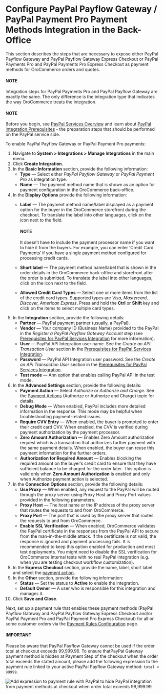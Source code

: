 <a id="sys-integrations-manage-integrations-paypal-payflow-gateway"></a>

<a id="sys-integrations-manage-integrations-paypal-payments-pro"></a>

# Configure PayPal Payflow Gateway / PayPal Payment Pro Payment Methods Integration in the Back-Office

<!-- begin -->

This section describes the steps that are necessary to expose either PayPal Payflow Gateway and PayPal Payflow Gateway Express Checkout or PayPal Payments Pro and PayPal Payments Pro Express Checkout as payment methods for OroCommerce orders and quotes.

#### NOTE
Integration steps for PayPal Payments Pro and PayPal Payflow Gateway are exactly the same. The only difference is the integration type that indicates the way OroCommerce treats the integration.

#### NOTE
Before you begin, see [PayPal Services Overview](../index.md#user-guide-payment-payment-providers-overview-paypal) and learn about [PayPal Integration Prerequisites](../paypal-prerequisites.md#user-guide-payment-prerequisites-paypal) - the preparation steps that should be performed on the PayPal service side.

To enable PayPal Payflow Gateway or PayPal Payment Pro payments:

1. Navigate to **System > Integrations > Manage Integrations** in the main menu.
2. Click **Create Integration**.
3. In the **Basic Information** section, provide the following information:
   * **Type** — Select either *PayPal Payflow Gateway* or *PayPal Payment Pro* as integration type.
   * **Name** — The payment method name that is shown as an option for payment configuration in the OroCommerce back-office.
4. In the **Display Options** provide the following information:
   * **Label** — The payment method name/label displayed as a payment option for the buyer in the OroCommerce storefront during the checkout. To translate the label into other languages, click on the <i class="fas fa-language" aria-hidden="true"></i> icon next to the field.

     #### NOTE
     It doesn’t have to include the payment processor name if you want to hide it from the buyers. For example, you can enter ‘Credit Card Payments’ if you have a single payment method configured for processing credit cards.
   * **Short label** — The payment method name/label that is shown in the order details in the OroCommerce back-office and storefront after the order is submitted. To translate the label into other languages, click on the <i class="fas fa-language" aria-hidden="true"></i> icon next to the field.
   * **Allowed Credit Card Types** — Select one or more items from the list of the credit card types. Supported types are *Visa, Mastercard, Discover, American Express*. Press and hold the **Ctrl** or **Shift** key and click on the items to select multiple card types.
5. In the **Integration** section, provide the following details:
   * **Partner** — PayPal payment partner (usually, a PayPal).
   * **Vendor** — Your company ID (Business Name) provided to the PayPal in the *Register a PayPal Payflow Gateway Account* step (see [Prerequisites for PayPal Services Integration](../paypal-prerequisites.md#user-guide-payment-prerequisites-paypal) for more information).
   * **User** –– PayPal API Integration user name. See the *Create an API Transaction User*  section in the [Prerequisites for PayPal Services Integration](../paypal-prerequisites.md#user-guide-payment-prerequisites-paypal).
   * **Password** –– PayPal API Integration user password. See the *Create an API Transaction User*  section in the [Prerequisites for PayPal Services Integration](../paypal-prerequisites.md#user-guide-payment-prerequisites-paypal).
   * **Test mode** –– Ann option that enables calling PayPal API in the test mode.
6. In the **Advanced Settings** section, provide the following details:
   * **Payment Action** — Select *Authorize* or *Authorize and Charge*. See the [Payment Actions](../paypal-payment-actions.md#user-guide-payment-configuration-payment-method-integration-payment-actions) (Authorize or Authorize and Charge) topic for details.
   * **Debug Mode** — When enabled, PayPal includes more detailed information in the response. This mode may be helpful when troubleshooting payment-related issues.
   * **Require CVV Entry** — When enabled, the buyer is prompted to enter their credit card CVV. When enabled, the CVV is verified during payment authorization by the payment processor.
   * **Zero Amount Authorization** — Enables Zero Amount authorization request which is a transaction that authorizes further payment with the same payment details. When enabled, the buyer can reuse this payment information for the further orders.
   * **Authorization for Required Amount** — Enables blocking the required amount on the buyer’s credit card to ensure that they have sufficient balance to be charged for the order later. This option is valid only when **Zero Amount Authorization** is enabled and only when Authorize payment action is selected.
7. In the **Connection Options** section, provide the following details:
   * **Use Proxy** — When enabled, any request to the PayPal will be routed through the proxy server using Proxy Host and Proxy Port values provided in the following parameters.
   * **Proxy Host** –– The host name or the IP address of the proxy server that routes the requests to and from OroCommerce.
   * **Proxy Port** –– The port that is used by the proxy server that routes the requests to and from OroCommerce.
   * **Enable SSL Verification** — When enabled, OroCommerce validates the PayPal certificate in the responses from the PayPal API to secure from the man-in-the-middle attack. If the certificate is not valid, the response is ignored and payment processing fails. It is recommended to keep this option enabled for production and most test deployments. You might need to disable the SSL verification for OroCommerce internal tests with no real PayPal integration (e.g. when you are testing checkout workflow customization).
8. In the **Express Checkout** section, provide the name, label, short label and select the [payment action](../paypal-payment-actions.md#user-guide-payment-configuration-payment-method-integration-payment-actions).
9. In the **Other** section, provide the following information:
   * **Status**  — Set the status to **Active** to enable the integration.
   * **Default Owner** — A user who is responsible for this integration and manages it.
10. Click **Save and Close**.

Next, set up a payment rule that enables these payment methods (PayPal Payflow Gateway and PayPal Payflow Gateway Express Checkout and/or PayPal Payment Pro and PayPal Payment Pro Express Checkout) for all or some customer orders via the [Payment Rules Configuration](../../../../payment-rules/index.md#sys-payment-rules) page.

#### IMPORTANT
Please be aware that PayPal Payflow Gateway cannot be used if the order total at checkout exceeds 99,999.99. To ensure thatPayPal Gateway payment method is hidden at Payment Step of the checkout when the order total exceeds the stated amount, please add the following expression to the payment rule linked to your active PayPal Payflow Gateway method: `total < 99999`.

![Add expression to payment rule with PayPal to hide PayPal integration from payment methods at checkout when order total exceeds 99,999.99](user/img/system/integrations/paypal/paypal-expression.png)

<!-- fa-bars = fa-navicon -->
<!-- Ic Tiles is used as Set As Default in saved views, and as tiles in display layout options -->
<!-- IcPencil refers to Rename in Commerce and Inline Editing in CRM -->
<!-- Check mark in the square. -->
<!-- SortDesc is also used as drop-down arrow -->
<!-- A -->
<!-- B -->
<!-- C -->
<!-- D -->
<!-- E -->
<!-- F -->
<!-- G -->
<!-- H -->
<!-- I -->
<!-- L -->
<!-- M -->
<!-- P -->
<!-- R -->
<!-- S -->
<!-- T -->
<!-- U -->
<!-- Z -->

